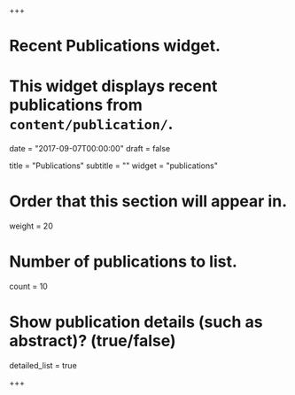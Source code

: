 +++
# Recent Publications widget.
# This widget displays recent publications from `content/publication/`.

date = "2017-09-07T00:00:00"
draft = false

title = "Publications"
subtitle = ""
widget = "publications"

# Order that this section will appear in.
weight = 20

# Number of publications to list.
count = 10

# Show publication details (such as abstract)? (true/false)
detailed_list = true 

+++

